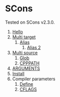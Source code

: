 # SCons

Tested on SCons v2.3.0.

1.  [Hello](hello/)
1.  [Multi target](multi-target/)
    1.  [Alias](alias/)
        1. [Alias 2](alias2/)
1.  [Multi source](multi-source/)
    1. [Glob](glob/)
    1. [CPPPATH](cpppath/)
1.  [ARGUMENTS](arguments/)
1.  [Install](install/)
1.  Compiler parameters
    1.  [Define](define/)
    1.  [CFLAGS](cflags/)
